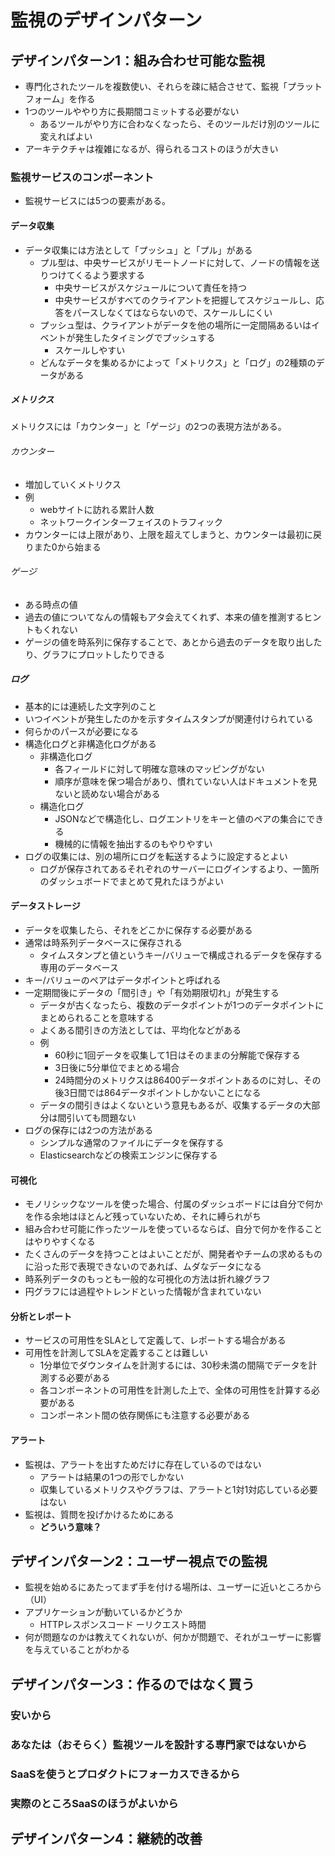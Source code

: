 # 監視のデザインパターン

## デザインパターン1：組み合わせ可能な監視

- 専門化されたツールを複数使い、それらを疎に結合させて、監視「プラットフォーム」を作る
- 1つのツールややり方に長期間コミットする必要がない
  - あるツールがやり方に合わなくなったら、そのツールだけ別のツールに変えればよい
- アーキテクチャは複雑になるが、得られるコストのほうが大きい

### 監視サービスのコンポーネント

- 監視サービスには5つの要素がある。

#### データ収集

- データ収集には方法として「プッシュ」と「プル」がある
  - プル型は、中央サービスがリモートノードに対して、ノードの情報を送りつけてくるよう要求する
    - 中央サービスがスケジュールについて責任を持つ
    - 中央サービスがすべてのクライアントを把握してスケジュールし、応答をパースしなくてはならないので、スケールしにくい
  - プッシュ型は、クライアントがデータを他の場所に一定間隔あるいはイベントが発生したタイミングでプッシュする
    - スケールしやすい
  - どんなデータを集めるかによって「メトリクス」と「ログ」の2種類のデータがある

##### メトリクス

メトリクスには「カウンター」と「ゲージ」の2つの表現方法がある。

###### カウンター

- 増加していくメトリクス
- 例
  - webサイトに訪れる累計人数
  - ネットワークインターフェイスのトラフィック
- カウンターには上限があり、上限を超えてしまうと、カウンターは最初に戻りまた0から始まる

###### ゲージ

- ある時点の値
- 過去の値についてなんの情報もアタ会えてくれず、本来の値を推測するヒントもくれない
- ゲージの値を時系列に保存することで、あとから過去のデータを取り出したり、グラフにプロットしたりできる

##### ログ

- 基本的には連続した文字列のこと
- いつイベントが発生したのかを示すタイムスタンプが関連付けられている
- 何らかのパースが必要になる
- 構造化ログと非構造化ログがある
  - 非構造化ログ
    - 各フィールドに対して明確な意味のマッピングがない
    - 順序が意味を保つ場合があり、慣れていない人はドキュメントを見ないと読めない場合がある
  - 構造化ログ
    - JSONなどで構造化し、ログエントリをキーと値のペアの集合にできる
    - 機械的に情報を抽出するのもやりやすい
- ログの収集には、別の場所にログを転送するように設定するとよい
  - ログが保存されてあるそれぞれのサーバーにログインするより、一箇所のダッシュボードでまとめて見れたほうがよい

#### データストレージ

- データを収集したら、それをどこかに保存する必要がある
- 通常は時系列データベースに保存される
  - タイムスタンプと値というキー/バリューで構成されるデータを保存する専用のデータベース
- キー/バリューのペアはデータポイントと呼ばれる
- 一定期間後にデータの「間引き」や「有効期限切れ」が発生する
  - データが古くなったら、複数のデータポイントが1つのデータポイントにまとめられることを意味する
  - よくある間引きの方法としては、平均化などがある
  - 例
    - 60秒に1回データを収集して1日はそのままの分解能で保存する
    - 3日後に5分単位でまとめる場合
    - 24時間分のメトリクスは86400データポイントあるのに対し、その後3日間では864データポイントしかないことになる
  - データの間引きはよくないという意見もあるが、収集するデータの大部分は間引いても問題ない
- ログの保存には2つの方法がある
  - シンプルな通常のファイルにデータを保存する
  - Elasticsearchなどの検索エンジンに保存する

#### 可視化

- モノリシックなツールを使った場合、付属のダッシュボードには自分で何かを作る余地はほとんど残っていないため、それに縛られがち
- 組み合わせ可能に作ったツールを使っているならば、自分で何かを作ることはやりやすくなる
- たくさんのデータを持つことはよいことだが、開発者やチームの求めるものに沿った形で表現できないのであれば、ムダなデータになる
- 時系列データのもっとも一般的な可視化の方法は折れ線グラフ
- 円グラフには過程やトレンドといった情報が含まれていない

#### 分析とレポート

- サービスの可用性をSLAとして定義して、レポートする場合がある
- 可用性を計測してSLAを定義することは難しい
  - 1分単位でダウンタイムを計測するには、30秒未満の間隔でデータを計測する必要がある
  - 各コンポーネントの可用性を計測した上で、全体の可用性を計算する必要がある
  - コンポーネント間の依存関係にも注意する必要がある

#### アラート

- 監視は、アラートを出すためだけに存在しているのではない
  - アラートは結果の1つの形でしかない
  - 収集しているメトリクスやグラフは、アラートと1対1対応している必要はない
- 監視は、質問を投げかけるためにある
  - **どういう意味？**

## デザインパターン2：ユーザー視点での監視

- 監視を始めるにあたってまず手を付ける場所は、ユーザーに近いところから（UI）
- アプリケーションが動いているかどうか
  - HTTPレスポンスコード
  ーリクエスト時間
- 何が問題なのかは教えてくれないが、何かが問題で、それがユーザーに影響を与えていることがわかる

## デザインパターン3：作るのではなく買う

### 安いから

### あなたは（おそらく）監視ツールを設計する専門家ではないから

### SaaSを使うとプロダクトにフォーカスできるから

### 実際のところSaaSのほうがよいから

## デザインパターン4：継続的改善
